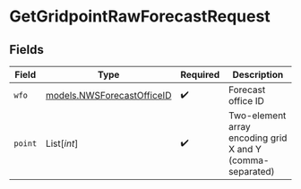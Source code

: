 # GetGridpointRawForecastRequest


## Fields

| Field                                                          | Type                                                           | Required                                                       | Description                                                    |
| -------------------------------------------------------------- | -------------------------------------------------------------- | -------------------------------------------------------------- | -------------------------------------------------------------- |
| `wfo`                                                          | [models.NWSForecastOfficeID](../models/nwsforecastofficeid.md) | :heavy_check_mark:                                             | Forecast office ID                                             |
| `point`                                                        | List[*int*]                                                    | :heavy_check_mark:                                             | Two-element array encoding grid X and Y (comma-separated)      |
